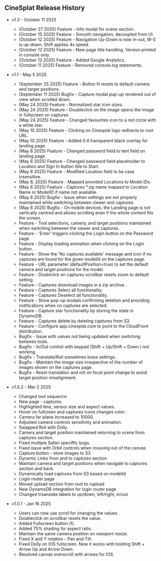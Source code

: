 ## CineSplat Release History

* v1.3 - October 11 2025
    * (October 27 2025) Feature - Info modal for scene section.
    * (October 15 2025) Feature - Smooth navigation, decoupled from UI.
    * (October 12 2025) Feature - Navigation Up-Down is now in-out, W-S is up-down. Shift applies 4x speed.
    * (October 12 2025) Feature - New page title handling. Version printed in console only.
    * (October 12 2025) Feature - Added Google Analytics.
    * (October 11 2025) Feature - Removed console.log statements.

* v1.1 - May 5 2025
    * (September 25 2025) Feature - Button H resets to default camera and target positions.
    * (September 11 2025) Bugfix - Capture modal pup-up rendered out of view when scrolled down.
    * (May 24 2025) Feature - Normalized star icon sizes.
    * (May 24 2025) Feature - Doubleclick on the image opens the image in fullscreen on captures.
    * (May 24 2025) Feature - Changed favourites icon to a red circle with a white star.
    * (May 10 2025) Feature - Clicking on Cinesplat logo redirects to root URL. 
    * (May 10 2025) Feature - Added 0.4 transparent black overlay for landing page. 
    * (May 8 2025) Feature - Changed password field to text field on landing page. 
    * (May 8 2025) Feature - Changed password field placeholder to Location and Sign In button title to Start.
    * (May 8 2025) Feature - Modified Location field to be case insensitive.
    * (May 8, 2025) Feature - Mapped provided Locations to Model IDs.
    * (May 8 2025) Feature - Captures *.zip name mapped to Location Name or ModelID if name not available.
    * (May 8 2025) Bugfix - Issue when settings are not properly maintained while switching between viewer and captures.
    * (May 8 2025) Bugfix - On mobile devices, the Landing page is not vertically centred and allows scrolling even if the whole content fits the screen.
    * Feature - Tool selections, camera, and target positions maintained when switching between the viewer and captures.
    * Feature - 'Enter' triggers clicking the Login button on the Password page.
    * Feature - Display loading animation when clicking on the Login button.
    * Feature - Show the 'No captures available' message and icon if no captures are found for the given modelId on the captures page.
    * Feature - URL parameter (defaultPosition=true) to set the default camera and target positions for the model.
    * Feature - Doublclick on captures scrollbar resets zoom to default setting. 
    * Feature - Captures download images in a zip archive.
    * Feature - Captures Select all functionality.
    * Feature - Captures Deselect all functionality.
    * Feature - Show pop-up modals confirming deletion and providing notifications when no captures are selected.
    * Feature - Capture star functionality by storing the state in DynamoDB.
    * Feature - Captures delete by deleting captures from S3.
    * Feature - Configure app.cinesplat.com to point to the CloudFront distribution.
    * Bugfix -  Issue with values not being updated when switching between tools.
    * Bugfix - In/Out control with keypad (Shift + Up/Shift + Down ) not working.
    * Bugfix - Translate/Roll sometimes loses settings.
    * Bugfix - Maintain the image size irrespective of the number of images shown on the captures page.
    * Bugfix - Reset translation and roll on focal point change to avoid target position misalignment.

* v1.0.2 - Mar 2 2025
    * Changed tool sequence.
    * New page - captures.
    * Highlighted lens, sensor size and aspect values.
    * Hover on fullcreen and captures icons changes color.
    * Camera far plane increased to 10000.
    * Adjusted camera controls sensitivity and animation.
    * Swapped Roll with Dolly.
    * Camera and target position maintained returning to scene from captures section.
    * Fixed multiple Safari speciffic bugs.
    * Fixed issue with Orbit controls when mouving out of the canvas
    * Capture button - store images to S3
    * Dynamic Links from and to captures section
    * Maintain camera and target positions when navigate to captures section and back
    * Dynamically load captures from S3 based on modelId
    * Login router page
    * Moved upload section from root to /upload
    * New DynamoDB integration for login router page
    * Changed trsanslate labels to up/down, left/right, in/out

* v1.0.1 - Jan 16 2025
    * Users can now use scroll for changing the values.
    * Doubleclick on scrollbar resets the value.
    * Added Fullscreen button (f).
    * Added 75% shading for aspect ratio.
    * Maintain the same camera position on viewport resize.
    * Fixed X and Y rotation - Pan and Tilt.
    * Fixed Dolly on IOS fullscreen. Now it works with holding Shift + Arrow Up and Arrow Down.
    * Resolved canvas overscroll with arrows for IOS.
